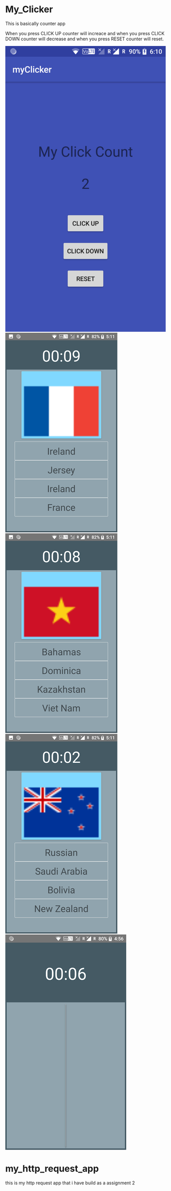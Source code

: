 # My_Clicker

This is basically counter app

When you press CLICK UP counter will increace and when you press CLICK DOWN counter will decrease and when you press RESET counter will reset.

![alt text](https://github.com/shyam-3110/my_http_request_app/blob/master/screenshots/myclicker/Screenshot_myClicker_20180421-181029.png)
![alt text](https://github.com/shyam-3110/Flag_Quiz/blob/master/ScreenShot/3.png)
![alt text](https://github.com/shyam-3110/Flag_Quiz/blob/master/ScreenShot/4.png)
![alt text](https://github.com/shyam-3110/Flag_Quiz/blob/master/ScreenShot/5.png)
![alt text](https://github.com/shyam-3110/Flag_Quiz/blob/master/ScreenShot/1.png)

# my_http_request_app
this is my http request app that i have build as a assignment 2
